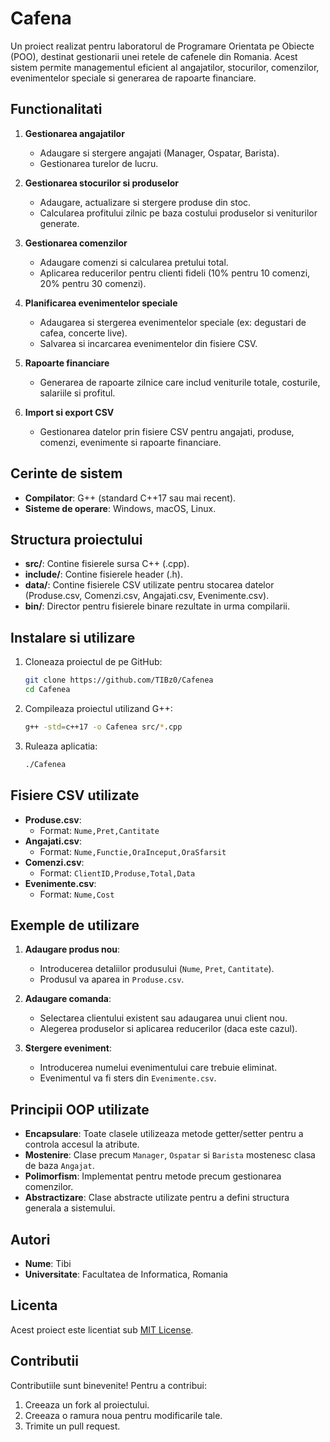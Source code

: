 # Cafena

Un proiect realizat pentru laboratorul de Programare Orientata pe Obiecte (POO), destinat gestionarii unei retele de cafenele din Romania. Acest sistem permite managementul eficient al angajatilor, stocurilor, comenzilor, evenimentelor speciale si generarea de rapoarte financiare.

## Functionalitati

1. **Gestionarea angajatilor**
   - Adaugare si stergere angajati (Manager, Ospatar, Barista).
   - Gestionarea turelor de lucru.

2. **Gestionarea stocurilor si produselor**
   - Adaugare, actualizare si stergere produse din stoc.
   - Calcularea profitului zilnic pe baza costului produselor si veniturilor generate.

3. **Gestionarea comenzilor**
   - Adaugare comenzi si calcularea pretului total.
   - Aplicarea reducerilor pentru clienti fideli (10% pentru 10 comenzi, 20% pentru 30 comenzi).

4. **Planificarea evenimentelor speciale**
   - Adaugarea si stergerea evenimentelor speciale (ex: degustari de cafea, concerte live).
   - Salvarea si incarcarea evenimentelor din fisiere CSV.

5. **Rapoarte financiare**
   - Generarea de rapoarte zilnice care includ veniturile totale, costurile, salariile si profitul.

6. **Import si export CSV**
   - Gestionarea datelor prin fisiere CSV pentru angajati, produse, comenzi, evenimente si rapoarte financiare.

## Cerinte de sistem

- **Compilator**: G++ (standard C++17 sau mai recent).
- **Sisteme de operare**: Windows, macOS, Linux.

## Structura proiectului

- **src/**: Contine fisierele sursa C++ (.cpp).
- **include/**: Contine fisierele header (.h).
- **data/**: Contine fisierele CSV utilizate pentru stocarea datelor (Produse.csv, Comenzi.csv, Angajati.csv, Evenimente.csv).
- **bin/**: Director pentru fisierele binare rezultate in urma compilarii.

## Instalare si utilizare

1. Cloneaza proiectul de pe GitHub:
   ```bash
   git clone https://github.com/TIBz0/Cafenea
   cd Cafenea
   ```

2. Compileaza proiectul utilizand G++:
   ```bash
   g++ -std=c++17 -o Cafenea src/*.cpp
   ```

3. Ruleaza aplicatia:
   ```bash
   ./Cafenea
   ```

## Fisiere CSV utilizate

- **Produse.csv**: 
  - Format: `Nume,Pret,Cantitate`
- **Angajati.csv**: 
  - Format: `Nume,Functie,OraInceput,OraSfarsit`
- **Comenzi.csv**: 
  - Format: `ClientID,Produse,Total,Data`
- **Evenimente.csv**: 
  - Format: `Nume,Cost`

## Exemple de utilizare

1. **Adaugare produs nou**:
   - Introducerea detaliilor produsului (`Nume`, `Pret`, `Cantitate`).
   - Produsul va aparea in `Produse.csv`.

2. **Adaugare comanda**:
   - Selectarea clientului existent sau adaugarea unui client nou.
   - Alegerea produselor si aplicarea reducerilor (daca este cazul).

3. **Stergere eveniment**:
   - Introducerea numelui evenimentului care trebuie eliminat.
   - Evenimentul va fi sters din `Evenimente.csv`.

## Principii OOP utilizate

- **Encapsulare**: Toate clasele utilizeaza metode getter/setter pentru a controla accesul la atribute.
- **Mostenire**: Clase precum `Manager`, `Ospatar` si `Barista` mostenesc clasa de baza `Angajat`.
- **Polimorfism**: Implementat pentru metode precum gestionarea comenzilor.
- **Abstractizare**: Clase abstracte utilizate pentru a defini structura generala a sistemului.

## Autori
- **Nume**: Tibi
- **Universitate**: Facultatea de Informatica, Romania

## Licenta
Acest proiect este licentiat sub [MIT License](LICENSE).

## Contributii
Contributiile sunt binevenite! Pentru a contribui:
1. Creeaza un fork al proiectului.
2. Creeaza o ramura noua pentru modificarile tale.
3. Trimite un pull request.

